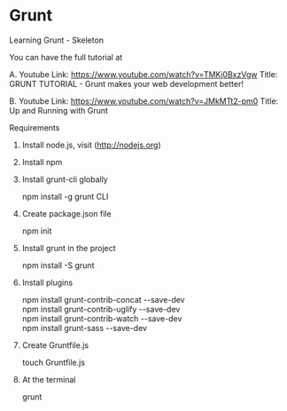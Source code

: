# Grunt
Learning Grunt - Skeleton

You can have the full tutorial at 

A.
Youtube Link: https://www.youtube.com/watch?v=TMKj0BxzVgw 
Title: GRUNT TUTORIAL - Grunt makes your web development better! 

B.
Youtube Link: https://www.youtube.com/watch?v=JMkMTt2-pm0
Title: Up and Running with Grunt

Requirements
1. Install node.js, visit (http://nodejs.org)
2. Install npm
3. Install grunt-cli globally

    npm install -g grunt CLI

4. Create package.json file

    npm init

5. Install grunt in the project

    npm install -S grunt

6. Install plugins

    npm install grunt-contrib-concat --save-dev <br/>
    npm install grunt-contrib-uglify --save-dev <br/>
    npm install grunt-contrib-watch --save-dev <br/>
    npm install grunt-sass --save-dev <br/>

7. Create Gruntfile.js

    touch Gruntfile.js

8. At the terminal

    grunt

